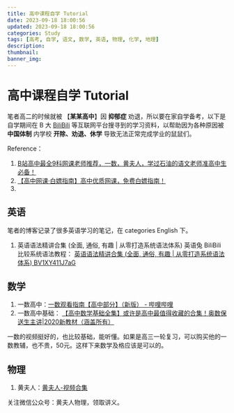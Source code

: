 ```yaml
---
title: 高中课程自学 Tutorial
date: 2023-09-18 18:00:56
updated: 2023-09-18 18:00:56
categories: Study 
tags: [高考, 自学, 语文, 数学, 英语, 物理, 化学, 地理]
description: 
thumbnail: 
banner_img:
---
```


# 高中课程自学 Tutorial

笔者高二的时候就被 【**某某高中**】因 **抑郁症** 劝退，所以要在家自学备考，以下是自学期间在 B 大 [BiliBili](www.bilibili.com) 等互联网平台搜寻到的学习资料，以帮助因为各种原因被 **中国体制** 内学校 **开除、劝退、休学** 导致无法正常完成学业的鼠鼠们。

Reference：

1. [B站高中最全9科网课老师推荐，一数，黄夫人，学过石油的语文老师准高中生必备！](https://www.bilibili.com/video/BV1Sp4y137h1/?)
2. [【高中网课·白嫖指南】高中优质网课，免费白嫖指南！](https://www.bilibili.com/video/BV15u4y1S7ew/?)
3. 

## 英语

笔者的博客记录了很多英语学习的笔记，在 categories English 下。

1. 英语语法精讲合集 (全面, 通俗, 有趣 | 从零打造系统语法体系) 英语兔 BiliBili 比较系统语法教程： [英语语法精讲合集 (全面, 通俗, 有趣 | 从零打造系统语法体系) BV1XY411J7aG](https://www.bilibili.com/video/BV1XY411J7aG)

## 数学

1. 一数高中：[一数观看指南【高中部分】（新版） - 哔哩哔哩](https://www.bilibili.com/read/cv12199980/?spm_id_from=333.999.0.0)
2. 一数高中基础： [【高中数学基础全集】或许是高中最值得收藏的合集！奥数保送生主讲|2020新教材（涵盖所有）](https://www.bilibili.com/video/BV1VD4y1D7UB/?)

一数的视频挺好的，也比较基础，能听懂。如果是高三一轮复习，可以购买他的一数教辅，也不贵，50元。这样下来数学及格应该是可以的。

## 物理

1. 黄夫人：[黄夫人-视频合集](https://space.bilibili.com/23630128/channel/series)

关注微信公众号：黄夫人物理，领取讲义。
